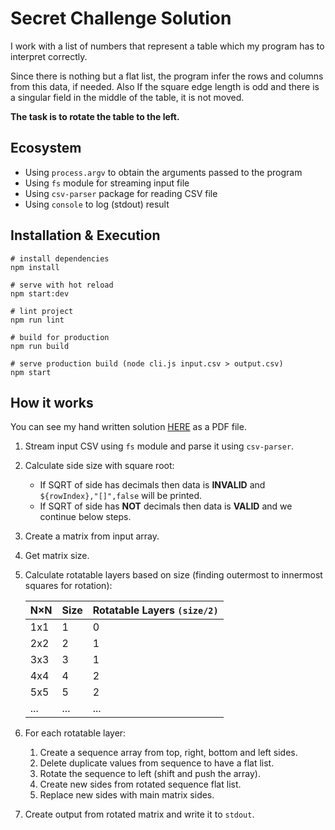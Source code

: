 # Secret Challenge Solution

I work with a list of numbers that represent a table which my program has to interpret correctly.

Since there is nothing but a flat list, the program infer the rows and columns from this data, if needed. Also If the square edge length is odd and there is a singular field in the middle of the table, it is not moved.

**The task is to rotate the table to the left.**

## Ecosystem

- Using `process.argv` to obtain the arguments passed to the program
- Using `fs` module for streaming input file
- Using `csv-parser` package for reading CSV file
- Using `console` to log (stdout) result

## Installation & Execution

    # install dependencies
    npm install

    # serve with hot reload
    npm start:dev

    # lint project
    npm run lint

    # build for production
    npm run build

    # serve production build (node cli.js input.csv > output.csv)
    npm start

## How it works

You can see my hand written solution [HERE](./secret-challenge-solution.pdf) as a PDF file.

1. Stream input CSV using `fs` module and parse it using `csv-parser`.
2. Calculate side size with square root:
   - If SQRT of side has decimals then data is **INVALID** and `${rowIndex},"[]",false` will be printed.
   - If SQRT of side has **NOT** decimals then data is **VALID** and we continue below steps.
3. Create a matrix from input array.
4. Get matrix size.
5. Calculate rotatable layers based on size (finding outermost to innermost squares for rotation):

   | N×N | Size | Rotatable Layers `(size/2)` |
   | --- | ---- | --------------------------- |
   | 1x1 | 1    | 0                           |
   | 2x2 | 2    | 1                           |
   | 3x3 | 3    | 1                           |
   | 4x4 | 4    | 2                           |
   | 5x5 | 5    | 2                           |
   | ... | ...  | ...                         |

6. For each rotatable layer:
   1. Create a sequence array from top, right, bottom and left sides.
   2. Delete duplicate values from sequence to have a flat list.
   3. Rotate the sequence to left (shift and push the array).
   4. Create new sides from rotated sequence flat list.
   5. Replace new sides with main matrix sides.
7. Create output from rotated matrix and write it to `stdout`.
